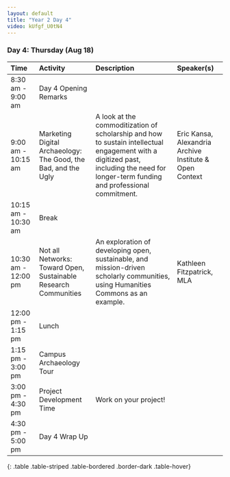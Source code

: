 ```yaml
---
layout: default
title: "Year 2 Day 4"
video: kUfgf_U0tN4
---
```


### **Day 4: Thursday (Aug 18)**

| Time | Activity | Description | Speaker(s) |
| :--- | :--- | :--- | :--- |
| 8:30 am - 9:00 am | Day 4 Opening Remarks | | |
| 9:00 am - 10:15 am | Marketing Digital Archaeology: The Good, the Bad, and the Ugly | A look at the commoditization of scholarship and how to sustain intellectual engagement with a digitized past, including the need for longer-term funding and professional commitment. | Eric Kansa, Alexandria Archive Institute & Open Context |
| 10:15 am - 10:30 am | Break | | |
| 10:30 am - 12:00 pm | Not all Networks: Toward Open, Sustainable Research Communities | An exploration of developing open, sustainable, and mission-driven scholarly communities, using Humanities Commons as an example. | Kathleen Fitzpatrick, MLA |
| 12:00 pm - 1:15 pm | Lunch | | |
| 1:15 pm - 3:00 pm | Campus Archaeology Tour | | |
| 3:00 pm - 4:30 pm | Project Development Time | Work on your project! | |
| 4:30 pm - 5:00 pm | Day 4 Wrap Up | | |
{: .table .table-striped .table-bordered .border-dark .table-hover}
